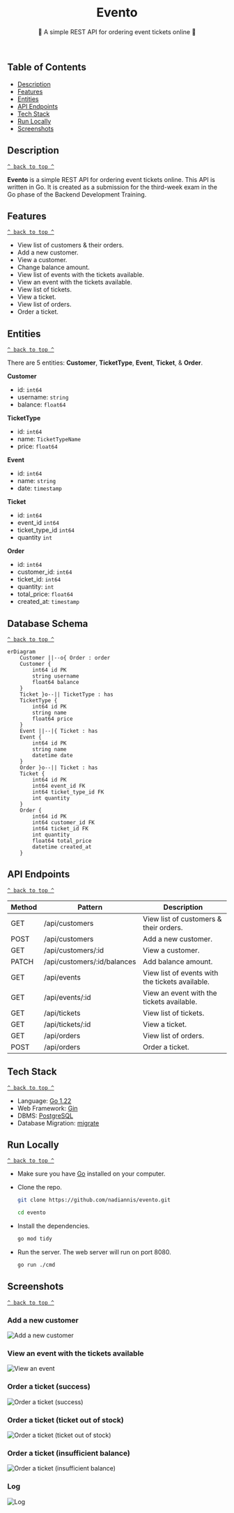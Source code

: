 <div align="center">
  <br>
  <h1>Evento</h1>
  <p>🎫 A simple REST API for ordering event tickets online 🎫</p>
  <br>
</div>

## Table of Contents

- [Description](#description)
- [Features](#features)
- [Entities](#entities)
- [API Endpoints](#api-endpoints)
- [Tech Stack](#tech-stack)
- [Run Locally](#run-locally)
- [Screenshots](#screenshots)

## Description

[`^ back to top ^`](#table-of-contents)

**Evento** is a simple REST API for ordering event tickets online. This API is written in Go. It is created as a submission for the third-week exam in the Go phase of the Backend Development Training.

## Features

[`^ back to top ^`](#table-of-contents)

- View list of customers & their orders.
- Add a new customer.
- View a customer.
- Change balance amount.
- View list of events with the tickets available.
- View an event with the tickets available.
- View list of tickets.
- View a ticket.
- View list of orders.
- Order a ticket.

## Entities

[`^ back to top ^`](#table-of-contents)

There are 5 entities: **Customer**, **TicketType**, **Event**, **Ticket**, & **Order**.

**Customer**

- id: `int64`
- username: `string`
- balance: `float64`

**TicketType**

- id: `int64`
- name: `TicketTypeName`
- price: `float64`

**Event**

- id: `int64`
- name: `string`
- date: `timestamp`

**Ticket**

- id: `int64`
- event_id `int64`
- ticket_type_id `int64`
- quantity `int`

**Order**

- id: `int64`
- customer_id: `int64`
- ticket_id: `int64`
- quantity: `int`
- total_price: `float64`
- created_at: `timestamp`

## Database Schema

[`^ back to top ^`](#table-of-contents)

```mermaid
erDiagram
    Customer ||--o{ Order : order
    Customer {
        int64 id PK
        string username
        float64 balance
    }
    Ticket }o--|| TicketType : has
    TicketType {
        int64 id PK
        string name
        float64 price
    }
    Event ||--|{ Ticket : has
    Event {
        int64 id PK
        string name
        datetime date
    }
    Order }o--|| Ticket : has
    Ticket {
        int64 id PK
        int64 event_id FK
        int64 ticket_type_id FK
        int quantity
    }
    Order {
        int64 id PK
        int64 customer_id FK
        int64 ticket_id FK
        int quantity
        float64 total_price
        datetime created_at
    }
```

## API Endpoints

[`^ back to top ^`](#table-of-contents)

| **Method** | **Pattern**                 | **Description**                                 |
| ---------- | --------------------------- | ----------------------------------------------- |
| GET        | /api/customers              | View list of customers & their orders.          |
| POST       | /api/customers              | Add a new customer.                             |
| GET        | /api/customers/:id          | View a customer.                                |
| PATCH      | /api/customers/:id/balances | Add balance amount.                             |
| GET        | /api/events                 | View list of events with the tickets available. |
| GET        | /api/events/:id             | View an event with the tickets available.       |
| GET        | /api/tickets                | View list of tickets.                           |
| GET        | /api/tickets/:id            | View a ticket.                                  |
| GET        | /api/orders                 | View list of orders.                            |
| POST       | /api/orders                 | Order a ticket.                                 |

## Tech Stack

[`^ back to top ^`](#table-of-contents)

- Language: [Go 1.22](https://go.dev)
- Web Framework: [Gin](https://gin-gonic.com)
- DBMS: [PostgreSQL](https://www.postgresql.org)
- Database Migration: [migrate](https://github.com/golang-migrate/migrate)

## Run Locally

[`^ back to top ^`](#table-of-contents)

- Make sure you have [Go](https://go.dev) installed on your computer.

- Clone the repo.

  ```bash
  git clone https://github.com/nadiannis/evento.git
  ```

  ```bash
  cd evento
  ```

- Install the dependencies.

  ```bash
  go mod tidy
  ```

- Run the server. The web server will run on port 8080.

  ```bash
  go run ./cmd
  ```

## Screenshots

[`^ back to top ^`](#table-of-contents)

### Add a new customer

![Add a new customer](./docs/img/customer-add.png)

### View an event with the tickets available

![View an event](./docs/img/event-get.png)

### Order a ticket (success)

![Order a ticket (success)](./docs/img/order-success.png)

### Order a ticket (ticket out of stock)

![Order a ticket (ticket out of stock)](./docs/img/order-error-1.png)

### Order a ticket (insufficient balance)

![Order a ticket (insufficient balance)](./docs/img/order-error-2.png)

### Log

![Log](./docs/img/log.png)
